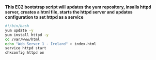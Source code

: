 **This EC2 bootstrap script will updates the yum repository, insalls httpd server, creates a html file, starts the httpd server and updates configuration to set httpd as a service**

````bash
#!/bin/bash
yum update -y
yum install httpd -y
cd /var/www/html
echo "Web Server 1 - Ireland" > index.html
service httpd start
chkconfig httpd on
````

